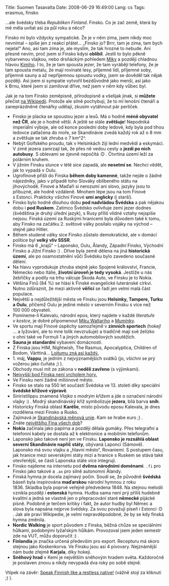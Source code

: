 Title: Suomen Tasavalta
Date: 2008-06-29 16:49:00
Lang: cs
Tags: erasmus, finsko

…ale švédsky třeba *Republiken Finland*. Finsko. Co je zač země, která by mě měla uvítat asi za půl roku a něco?

Finsko mi bylo vždycky sympatické. Že je v něm zima, jsem nikdy moc nevnímal – spíše jen z reakcí přátel… „Finsko jo? Brrr, tam je zima, tam bych nejela!“ Ano, asi tam zima je, ale myslím, že tak hrozné to nebude. Ani přesně nevím, proč jsem si Finsko kdysi **oblíbil**. Jestli to bylo pěkně vybarvenou vlajkou, nebo drsňáckým pohledem [Miky](http://cs.wikipedia.org/wiki/Mika_Hakkinen) a později chladnou hlavou [Kimiho](http://cs.wikipedia.org/wiki/Kimi_Raikkonen). I to, že je tam spousta jezer, že tam vyrábějí telefony, že je tam spousta metalu, že mají rovinaté lesy, příjemné lidi, příjemné soby, příjemné sauny a až nepříjemnou spoustu vodky, jsem se dověděl tak nějak později. Asi jsem si sympatie vytvořil bezdůvodně jako menší, asi jako k Brnu, které jsem si zamiloval dříve, než jsem v něm kdy vůbec byl.

Jak je na tom Finsko zeměpisně, přírodopisně a všelijak jinak, si **můžete** přečíst [na Wikipedii](http://cs.wikipedia.org/wiki/Finsko). Protože ale silně pochybuji, že to mí lenošní čtenáři a zaneprázdněné čtenářky udělají, zkusím vytáhnout pár perliček.

-   Finsko je placka se spoustou jezer a lesů. Má o hodně **méně obyvatel než ČR**, ale je o hodně větší. A ještě se stále **zvětšuje**! Nepodniká imperiální výboje, ale od konce poslední doby ledové, kdy byla pod tíhou ledovce zatlačena do moře, se Skandinávie zvedá každý rok až o 8 mm a zvětšuje se tak zhruba o 7 km^2^.
-   Nebýt Golfského proudu, tak v Helsinkách žijí lední medvědi a eskymáci. V zimě jezera zamrzají tak, že přes ně vedou cesty a **jezdí po nich autobusy**. S oblevami se zjevně nepočítá :D . Čtvrtina území leží za polárním kruhem.
-   V jižním Finsku slunce v létě sice zapadá, ale **nesetmí se**. Nechci vědět, jak to vypadá v Oulu.
-   Ugrofinové přišli do Finska **během doby kamenné**, takže nejde o žádné nájezdníky, jako v případě toho Slováky oblíbeného státu na jihovýchodě. Finové a Maďaři si nerozumí ani slovo, jazyky jsou to příbuzné, ale hodně vzdáleně. Mnohem lépe jsou na tom Finové s Estonci. Prakticky všichni Finové **umí anglicky** (i starší).
-   Finsko bylo hodně dlouhou dobu **pod nadvládou Švédska** a pak nějakou dobu i **pod Ruskem**. Zatímco Švédsko ovlivňuje zemi jezer dodnes (švédština je druhý úřední jazyk), s Rusy příliš vlídné vztahy nejspíše nejsou. Finská území za Ruskými hranicemi byla důvodem také k tomu, aby Finsko na začátku 2. světové války posílalo vojáky na východ – stejně jako Hitler.
-   Během studené války sice Finsko zůstalo demokratické, ale v domácí politice byl **velký vliv SSSR**.
-   Finsko má 6 „krajů“ – Laponsko, Oulu, Ålandy, Západní Finsko, Východní Finsko a Jižní Finsko :) . Dříve byla země dělena na jiná **historická území**, ale po osamostatnění vůči Švédsku bylo zavedeno současné dělení.
-   Na hlavu vyprodukuje zhruba stejně jako Spojené království, Francie, Německo nebo Itálie, **životní úroveň je tedy vysoká**. Jestliže u nás žebříčky a podíly na trhu válcuje Škoda Auto, ve Finsku je to Nokia.
-   Většina Finů (84 %) se hlásí k Finské evangelické luteránské církvi. Nutno zdůraznit, že mezi aktivně **věřící** se řadí jen velmi malá část populace.
-   Největší a nejdůležitější města ve Finsku jsou **Helsinky, Tampere, Turku a Oulu**, přičemž Oulu je jediné město v severním Finsku s více než 100 000 obyvateli.
-   Pomineme-li Kalevalu, národní epos, který najdete v každé *literatuře v kostce*, je dobré připomenout [Miku Waltariho](http://cs.wikipedia.org/wiki/Mika_Waltari) a [Mumínky](http://cs.wikipedia.org/wiki/Mumínci).
-   Ve sportu mají Finové úspěchy samozřejmě v **zimních sportech** (hokej! … a lyžování, ale to mne tolik nevzrušuje) a tradičně mají své želízko v ohni také ve Formuli 1 a jiných automobilových soutěžích.
-   **Sauna je standardní** vybavení domácnosti.
-   Z Finska jsou HIM, Nightwish, The Rasmus, Apocalyptica, Children of Bodom, Värttinä… [Loitumu zná asi každý.](http://www.youtube.com/watch?v=vjvVBCNcL_A)
-   1. máj, **Vappu**, je jedním z nejvýznamějších svátků (jo, všichni se prý vožerou jako čuňata ;) ).
-   Obchody musí mít ze zákona v **neděli zavřeno** (s výjimkami).
-   [Nejvyšší bod Finska není vrcholem hory.](http://cs.wikipedia.org/wiki/Halti)
-   Ve Finsku není žádné miliónové město.
-   Finsko se stalo na 550 let součástí Švédska ve 13. století díky speciální **švédské křížové výpravě**.
-   Siniristilippu znamená *Vlajka s modrým křížem* a jde o označení národní vlajky :) . Modrý skandinávský kříž symbolizuje **jezera**, bílá barva **sníh**.
-   Historicky Finská oblast **Karélie**, místo původu eposu Kalevala, je dnes rozdělena mezi Finsko a Rusko.
-   Zajímavá je [Skandinávská měnová unie](http://cs.wikipedia.org/wiki/Skandinávská_měnová_unie). Kam se hrabe euro ;) .
-   Znáte [největšího Fina všech dob](http://cs.wikipedia.org/wiki/Carl_Gustaf_Emil_Mannerheim)?
-   **Nokia** začínala jako papírna a později dělala gumáky. Přes telegrafní a telefonní kabely se dostala až k elektronice a mobilním telefonům.
-   Laponsko jako takové není jen ve Finsku. **Laponsko je rozsáhlá oblast severní Skandinávie napříč státy**, obývaná Laponci (Sámové). Laponsko má svou vlajku a „hlavní město“, Rovaniemi. S postupem času, jak hranice mezi severskými státy mizí a hranice s Ruskem se stává také otevřenější, se části Laponska stále více integrují.
-   Finsko najdeme na internetu pod **dvěma národními doménami**. `.fi` pro Finsko jako takové a `.ax` pro silně autonomní Ålandy.
-   Finská hymna je docela zajímavý počin. Soudí se, že původně **švédská** báseň byla inspirována **maďarskou** národní hymnou z roku 1836. Skladba byla poprvé veřejně předvedena 1848. Na stejnou melodii vznikla později i **estonská** hymna. Hudba sama není prý příliš hudebně kvalitní a jedná se vlastně jen o přepracování staré **německé** pijácké písně. Podobně je terčem kritiky i fakt, že autor hudby byl Němec a slova byla napsána nejprve švédsky. Za svou považují píseň i Estonci :D . Jak ale praví Wikipedie, je velmi nepravděpodobné, že by se kdy finská hymna změnila.
-   **Nordic Walking** je sport původem z Finska, běžná chůze se speciálními hůlkami, podobnými lyžařským hůlkám. Provozoval jsem jeden semestr zde na VUT, můžu doporučit :) .
-   **Finlandia** je značka určená především pro export. Recepturu má skoro stejnou jako Koskenkorva. Ve Finsku jsou asi 4 pivovary. Nejznámější nám bude zřejmě **Karjala**, díky hokeji.
-   **Sněhový hrad** v Kemi je největším sněhovým hradem světa. Každoročně je postaven znovu a nikdy nevypadá dva roky po sobě stejně.

Vtípek na závěr: [Speak Finnish like a restless native!](http://www.kisa.ca/finnish-phrases.html) (vážně stojí za kliknutí ;) ).
